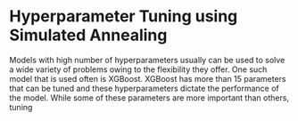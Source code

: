 # Hyperparameter Tuning using Simulated Annealing

Models with high number of hyperparameters usually can be used to solve a wide variety of problems owing to the flexibility they offer. One such model that is used often is XGBoost. XGBoost has more than 15 parameters that can be tuned and these hyperparameters dictate the performance of the model. While some of these parameters are more important than others, tuning 
